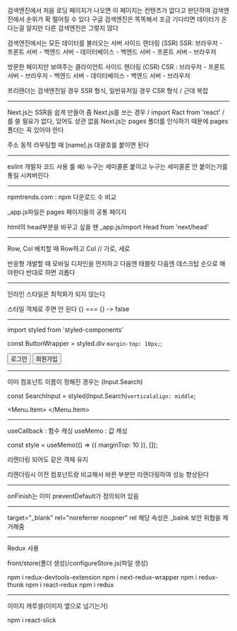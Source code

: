 검색엔진에서 처음 로딩 페이지가 나오면 이 페이지는 컨텐츠가 없다고 판단하여 검색엔진에서 순위가 확 떨어질 수 있다
구글 검색엔진은 똑똑해서 조금 기다리면 데이터가 온다는걸 알지만 다른 검색엔진은 그렇지 않다

검색엔진에서는 모든 데이터를 불러오는 서버 사이드 렌더링 (SSR)
SSR: 브라우저 - 프론트 서버 - 백엔드 서버 - 데이터베이스 - 백엔드 서버 - 프론트 서버 - 브라우저

방문한 페이지만 보여주는 클라이언트 사이드 렌더링 (CSR)
CSR : 브라우저 - 프론트 서버 - 브라우저 - 백엔드 서버 - 데이터베이스 - 백엔드 서버 - 브라우저

프리렌더는 검색엔진일 경우 SSR 형식, 일반유저일 경우 CSR 형식 / 근데 복잡

-------------------------------------------------------------------------------------------------------------------------

Next.js는 SSR을 쉽게 만들어 줌
Next.js를 쓰는 경우 / import Ract from 'react' / 를 쓸 필요가 없다, 있어도 상관 없음
Next.js는 pages 폴더를 인식하기 때문에 pages 폴더는 꼭 있어야 한다


주소 동적 라우팅할 때 [name].js 대괄호를 붙이면 된다

-------------------------------------------------------------------------------------------------------------------------

eslint 개발자 코드 사용 룰
예) 누구는 세미콜론 붙이고 누구는 세미콜론 안 붙이는거를 통일 시켜버린다

-------------------------------------------------------------------------------------------------------------------------

npmtrends.com : npm 다운로드 수 비교

_app.js파일은 pages 페이지들의 공통 페이지

html의 head부분을 바꾸고 싶을 땐 _app.js/import Head from 'next/head'


-------------------------------------------------------------------------------------------------------------------------

Row, Col 배치할 때 Row하고 Col // 가로, 세로

반응형 개발할 때 모바일 디자인을 먼저하고 다음엔 태블릿 다음엔 데스크탑 순으로 해야한다
반대로 하면 괴롭다

-------------------------------------------------------------------------------------------------------------------------

<div style={{ marginTop: '10px' }}>

인라인 스타일은 최적화가 되지 않는다

스타일 객체로 주면 안 된다 {} === {} -> false

-----------------------------------------------------------------

import styled from 'styled-components'

const ButtonWrapper = styled.div `
    margin-top: 10px;
`;

<ButtonWrapper>
    <Button type="primary" htmlType="submit" loading={false}>로그인</Button>
    <Link href="/signup"><a><Button>회원가입</Button></a></Link>
</ButtonWrapper>

-----------------------------------------------------------------

이미 컴포넌트 이름이 정해진 경우는 (Input.Search)

const SearchInput = styled(Input.Search)`
  verticalalign: middle
`;

<Menu.Item>
    <SearchInputh enterButton />
</Menu.Item>

-------------------------------------------------------------------------------------------------------------------------

useCallback : 함수 캐싱
useMemo     : 값   캐싱


const style = useMemo(() => ({ marginTop: 10 }), []);

<ButtonWrapper style={style}>

리렌더링 되어도 같은 객체 유지

리렌더링시 이전 컴포넌트랑 비교해서 바뀐 부분만 리렌더링하여 성능 향상된다

-------------------------------------------------------------------------------------------------------------------------

<Form onFinish={onSubmitForm}>

onFinish는 이미 preventDefault가 정의되어 있음

-------------------------------------------------------------------------------------------------------------------------

target="_blank" rel="noreferrer noopner" rel 해당 속성은 _balnk 보안 위협을 제거해줌

-------------------------------------------------------------------------------------------------------------------------

Redux 사용

front/store(폴더 생성)/configureStore.js(파일 생성)

npm i redux-devtools-extension
npm i next-redux-wrapper
npm i redux-thunk
npm i react-redux
npm i redux


-------------------------------------------------------------------------------------------------------------------------

이미지 캐루셀(이미지 옆으로 넘기는거)

npm i react-slick